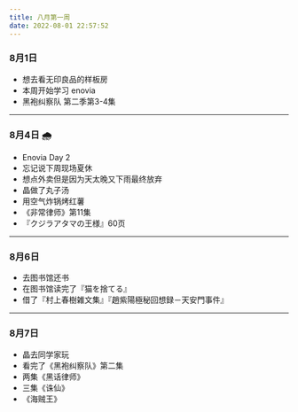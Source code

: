 ```yaml
---
title: 八月第一周
date: 2022-08-01 22:57:52
---
```

### 8月1日
- 想去看无印良品的样板房
- 本周开始学习 enovia
- 黑袍纠察队 第二季第3-4集

---

### 8月4日 🌧️

- Enovia Day 2
- 忘记说下周现场夏休
- 想点外卖但是因为天太晚又下雨最终放弃
- 晶做了丸子汤
- 用空气炸锅烤红薯
- 《非常律师》第11集
- 『クジラアタマの王様』60页

---

### 8月6日
- 去图书馆还书
- 在图书馆读完了『猫を捨てる』
- 借了『村上春樹雑文集』『趙紫陽極秘回想録－天安門事件』

---

### 8月7日
- 晶去同学家玩
- 看完了《黑袍纠察队》第二集
- 两集《黑话律师》
- 三集《诛仙》
- 《海贼王》